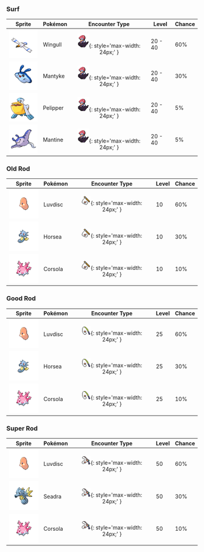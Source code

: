 ### Surf

| Sprite | Pokémon | Encounter Type | Level | Chance |
|:------:|---------|:--------------:|-------|--------|
| ![Wingull](../../assets/sprites/wingull/front.gif) | Wingull | ![Surf](../../assets/encounter_types/surf.png){: style='max-width: 24px;' } | 20 - 40 | 60% |
| ![Mantyke](../../assets/sprites/mantyke/front.gif) | Mantyke | ![Surf](../../assets/encounter_types/surf.png){: style='max-width: 24px;' } | 20 - 40 | 30% |
| ![Pelipper](../../assets/sprites/pelipper/front.gif) | Pelipper | ![Surf](../../assets/encounter_types/surf.png){: style='max-width: 24px;' } | 20 - 40 | 5% |
| ![Mantine](../../assets/sprites/mantine/front.gif) | Mantine | ![Surf](../../assets/encounter_types/surf.png){: style='max-width: 24px;' } | 20 - 40 | 5% |

### Old Rod

| Sprite | Pokémon | Encounter Type | Level | Chance |
|:------:|---------|:--------------:|-------|--------|
| ![Luvdisc](../../assets/sprites/luvdisc/front.gif) | Luvdisc | ![Old Rod](../../assets/encounter_types/old_rod.png){: style='max-width: 24px;' } | 10 | 60% |
| ![Horsea](../../assets/sprites/horsea/front.gif) | Horsea | ![Old Rod](../../assets/encounter_types/old_rod.png){: style='max-width: 24px;' } | 10 | 30% |
| ![Corsola](../../assets/sprites/corsola/front.gif) | Corsola | ![Old Rod](../../assets/encounter_types/old_rod.png){: style='max-width: 24px;' } | 10 | 10% |

### Good Rod

| Sprite | Pokémon | Encounter Type | Level | Chance |
|:------:|---------|:--------------:|-------|--------|
| ![Luvdisc](../../assets/sprites/luvdisc/front.gif) | Luvdisc | ![Good Rod](../../assets/encounter_types/good_rod.png){: style='max-width: 24px;' } | 25 | 60% |
| ![Horsea](../../assets/sprites/horsea/front.gif) | Horsea | ![Good Rod](../../assets/encounter_types/good_rod.png){: style='max-width: 24px;' } | 25 | 30% |
| ![Corsola](../../assets/sprites/corsola/front.gif) | Corsola | ![Good Rod](../../assets/encounter_types/good_rod.png){: style='max-width: 24px;' } | 25 | 10% |

### Super Rod

| Sprite | Pokémon | Encounter Type | Level | Chance |
|:------:|---------|:--------------:|-------|--------|
| ![Luvdisc](../../assets/sprites/luvdisc/front.gif) | Luvdisc | ![Super Rod](../../assets/encounter_types/super_rod.png){: style='max-width: 24px;' } | 50 | 60% |
| ![Seadra](../../assets/sprites/seadra/front.gif) | Seadra | ![Super Rod](../../assets/encounter_types/super_rod.png){: style='max-width: 24px;' } | 50 | 30% |
| ![Corsola](../../assets/sprites/corsola/front.gif) | Corsola | ![Super Rod](../../assets/encounter_types/super_rod.png){: style='max-width: 24px;' } | 50 | 10% |

